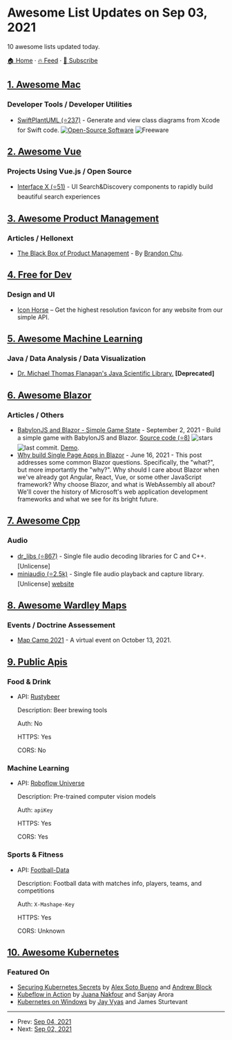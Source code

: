 # Awesome List Updates on Sep 03, 2021

10 awesome lists updated today.

[🏠 Home](/README.md) · [🔥 Feed](https://test.trackawesomelist.com/feed.xml) · [📮 Subscribe](https://trackawesomelist.us17.list-manage.com/subscribe?u=d2f0117aa829c83a63ec63c2f&id=36a103854c)



## [1. Awesome Mac](/content/jaywcjlove/awesome-mac/README.md)

### Developer Tools / Developer Utilities

*   [SwiftPlantUML (⭐237)](https://github.com/MarcoEidinger/SwiftPlantUML-Xcode-Extension) - Generate and view class diagrams from Xcode for Swift code. [![Open-Source Software](https://jaywcjlove.github.io/sb/ico/min-oss.svg "Open Source Software")](https://github.com/MarcoEidinger/SwiftPlantUML-Xcode-Extension) ![Freeware](https://jaywcjlove.github.io/sb/ico/min-free.svg "Freeware")

## [2. Awesome Vue](/content/vuejs/awesome-vue/README.md)

### Projects Using Vue.js / Open Source

*   [Interface X (⭐51)](https://github.com/empathyco/x) - UI Search\&Discovery components to rapidly build beautiful search experiences

## [3. Awesome Product Management](/content/dend/awesome-product-management/README.md)

### Articles / Hellonext

*   [The Black Box of Product Management](https://blackboxofpm.com/the-black-box-of-product-management-3feb65db6ddb) - By [Brandon Chu](https://twitter.com/brandonmchu).

## [4. Free for Dev](/content/ripienaar/free-for-dev/README.md)

### Design and UI

*   [Icon Horse](https://icon.horse) – Get the highest resolution favicon for any website from our simple API.

## [5. Awesome Machine Learning](/content/josephmisiti/awesome-machine-learning/README.md)

### Java / Data Analysis / Data Visualization

*   [Dr. Michael Thomas Flanagan's Java Scientific Library.](https://www.ee.ucl.ac.uk/\~mflanaga/java/) **\[Deprecated]**

## [6. Awesome Blazor](/content/AdrienTorris/awesome-blazor/README.md)

### Articles / Others

*   [BabylonJS and Blazor - Simple Game State](https://codyanhorn.tech/blog/babylonjs-and-blazor-simple-game-state) - September 2, 2021 - Build a simple game with BabylonJS and Blazor. [Source code (⭐8)](https://github.com/canhorn/BabylonJS.Blazor.Game.Tutorial/tree/step/03_Simple-Game-State) ![stars](https://img.shields.io/github/stars/canhorn/BabylonJS.Blazor.Game.Tutorial?style=flat-square\&cacheSeconds=604800) ![last commit](https://img.shields.io/github/last-commit/canhorn/BabylonJS.Blazor.Game.Tutorial?style=flat-square\&cacheSeconds=86400). [Demo](https://babylonjsblazorstep03.z19.web.core.windows.net/).
*   [Why build Single Page Apps in Blazor](https://dev.to/dotnet/why-build-single-page-apps-in-blazor-103m) - June 16, 2021 - This post addresses some common Blazor questions. Specifically, the "what?", but more importantly the "why?". Why should I care about Blazor when we've already got Angular, React, Vue, or some other JavaScript framework? Why choose Blazor, and what is WebAssembly all about? We'll cover the history of Microsoft's web application development frameworks and what we see for its bright future.

## [7. Awesome Cpp](/content/fffaraz/awesome-cpp/README.md)

### Audio

*   [dr\_libs (⭐867)](https://github.com/mackron/dr_libs) - Single file audio decoding libraries for C and C++. \[Unlicense]
*   [miniaudio (⭐2.5k)](https://github.com/mackron/miniaudio) - Single file audio playback and capture library. \[Unlicense] [website](https://miniaud.io/)

## [8. Awesome Wardley Maps](/content/wardley-maps-community/awesome-wardley-maps/README.md)

### Events / Doctrine Assessement

*   [Map Camp 2021](https://www.mapcamp.co.uk/) - A virtual event on October 13, 2021.

## [9. Public Apis](/content/public-apis/public-apis/README.md)

### Food & Drink

- API: [Rustybeer](https://rustybeer.herokuapp.com/)

  Description: Beer brewing tools

  Auth: No

  HTTPS: Yes

  CORS: No



### Machine Learning

- API: [Roboflow Universe](https://universe.roboflow.com)

  Description: Pre-trained computer vision models

  Auth: `apiKey`

  HTTPS: Yes

  CORS: Yes



### Sports & Fitness

- API: [Football-Data](https://www.football-data.org)

  Description: Football data with matches info, players, teams, and competitions

  Auth: `X-Mashape-Key`

  HTTPS: Yes

  CORS: Unknown



## [10. Awesome Kubernetes](/content/ramitsurana/awesome-kubernetes/README.md)

### Featured On

*   [Securing Kubernetes Secrets](https://www.manning.com/books/securing-kubernetes-secrets) by [Alex Soto Bueno](https://github.com/lordofthejars) and [Andrew Block](https://github.com/sabre1041)
*   [Kubeflow in Action](https://www.manning.com/books/kubeflow-in-action) by [Juana Nakfour](https://twitter.com/nak4red) and Sanjay Arora
*   [Kubernetes on Windows](https://www.manning.com/books/kubernetes-on-windows) by [Jay Vyas](https://twitter.com/jayunit100) and James Sturtevant

---

- Prev: [Sep 04, 2021](/content/2021/09/04/README.md)
- Next: [Sep 02, 2021](/content/2021/09/02/README.md)